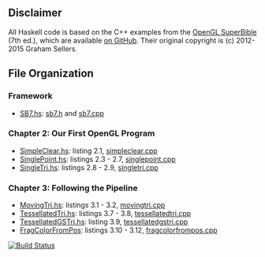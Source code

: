 ## Disclaimer

All Haskell code is based on the C++ examples from the [OpenGL SuperBible](http://www.openglsuperbible.com/) (7th ed.), which are available [on GitHub](https://github.com/openglsuperbible/sb7code). Their original copyright is (c) 2012-2015 Graham Sellers.

## File Organization

### Framework

* [SB7.hs](src/SB7/SB7.hs): [sb7.h](https://github.com/openglsuperbible/sb7code/blob/master/include/sb7.h) and [sb7.cpp](https://github.com/openglsuperbible/sb7code/blob/master/src/sb7/sb7.cpp)

### Chapter 2: Our First OpenGL Program

* [SimpleClear.hs](src/SimpleClear/SimpleClear.hs): listing 2.1, [simpleclear.cpp](https://github.com/openglsuperbible/sb7code/blob/master/src/simpleclear/simpleclear.cpp)
* [SinglePoint.hs](src/SinglePoint/SinglePoint.hs): listings 2.3 - 2.7, [singlepoint.cpp](https://github.com/openglsuperbible/sb7code/blob/master/src/singlepoint/singlepoint.cpp)
* [SingleTri.hs](src/SingleTri/SingleTri.hs): listings 2.8 - 2.9, [singletri.cpp](https://github.com/openglsuperbible/sb7code/blob/master/src/singletri/singletri.cpp)

### Chapter 3: Following the Pipeline

* [MovingTri.hs](src/MovingTri/MovingTri.hs): listings 3.1 - 3.2, [movingtri.cpp](https://github.com/openglsuperbible/sb7code/blob/master/src/movingtri/movingtri.cpp)
* [TessellatedTri.hs](src/TessellatedTri/TessellatedTri.hs): listings 3.7 - 3.8, [tessellatedtri.cpp](https://github.com/openglsuperbible/sb7code/blob/master/src/tessellatedtri/tessellatedtri.cpp)
* [TessellatedGSTri.hs](src/TessellatedGSTri/TessellatedGSTri.hs): listing 3.9, [tessellatedgstri.cpp](https://github.com/openglsuperbible/sb7code/blob/master/src/tessellatedgstri/tessellatedgstri.cpp)
* [FragColorFromPos](src/FragColorFromPos/FragColorFromPos.hs): listings 3.10 - 3.12, [fragcolorfrompos.cpp](https://github.com/openglsuperbible/sb7code/blob/master/src/fragcolorfrompos/fragcolorfrompos.cpp)

[![Build Status](https://travis-ci.org/svenpanne/HSuperBible7.png)](https://travis-ci.org/svenpanne/HSuperBible7)
